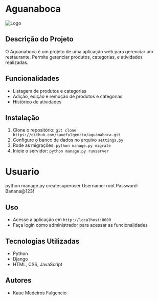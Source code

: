 # Aguanaboca

![Logo](https://scontent-gru2-2.xx.fbcdn.net/v/t1.6435-9/32312980_393233601153893_7541864320104136704_n.jpg?_nc_cat=102&ccb=1-7&_nc_sid=be3454&_nc_ohc=dbTWp4TdiFYAX_OV1GF&_nc_ht=scontent-gru2-2.xx&oh=00_AfD1VytuSEVSqnSqWtK8jec287m64jyzKNi6GfzqeyTF8Q&oe=65846F03.png)

## Descrição do Projeto
O Aguanaboca é um projeto de uma aplicação web para gerenciar um restaurante. Permite gerenciar produtos, categorias, e atividades realizadas.

## Funcionalidades
- Listagem de produtos e categorias
- Adição, edição e remoção de produtos e categorias
- Histórico de atividades

## Instalação
1. Clone o repositório: `git clone https://github.com/kauefulgencio/aguanaboca.git`
2. Configure o banco de dados no arquivo `settings.py`
3. Rode as migrações: `python manage.py migrate`
4. Inicie o servidor: `python manage.py runserver`

# Usuario 
python manage.py createsuperuser
Username: root
Password: Banana@123!

## Uso
- Acesse a aplicação em `http://localhost:8000`
- Faça login como administrador para acessar as funcionalidades

## Tecnologias Utilizadas
- Python
- Django
- HTML, CSS, JavaScript

## Autores
- Kaue Medeiros Fulgencio

